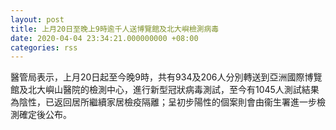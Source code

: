 ```yaml
---
layout: post
title: 上月20日至晚上9時逾千人送博覽館及北大嶼檢測病毒
date: 2020-04-04 23:34:21.000000000 +08:00
categories: rss
---
```


醫管局表示，上月20日起至今晚9時，共有934及206人分別轉送到亞洲國際博覽館及北大嶼山醫院的檢測中心，進行新型冠狀病毒測試，至今有1045人測試結果為陰性，已返回居所繼續家居檢疫隔離；呈初步陽性的個案則會由衞生署進一步檢測確定後公布。
